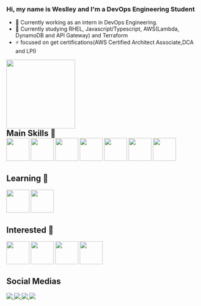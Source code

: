 ### Hi, my name is Weslley and I'm a DevOps Engineering Student

- 🔭 Currently working as an intern in DevOps Engineering.
- 🌱 Currently studying RHEL, Javascript/Typescript, AWS(Lambda, DynamoDB and API Gateway) and Terraform
- ⚡ focused on get certifications(AWS Certified Architect Associate,DCA and LPI)

<div id="github-stats">
  <a href"https://github.com/Weslley-Stein"/>
  <img height="180em" src="https://github-readme-stats.vercel.app/api?username=weslley-stein&show_icons=true&theme=radical"/>
</div>

<div id="main-skills">
   <h2 style="margin: 0 auto;">Main Skills &#128640;</h2>
   <img height="60"src="https://cdn.jsdelivr.net/gh/devicons/devicon/icons/javascript/javascript-original.svg" />
   <img height="60"src="https://cdn.jsdelivr.net/gh/devicons/devicon/icons/typescript/typescript-original.svg" />  
   <img height="60"src="https://cdn.jsdelivr.net/gh/devicons/devicon/icons/nodejs/nodejs-original.svg" />
   <img height="60"src="https://cdn.jsdelivr.net/gh/devicons/devicon/icons/docker/docker-original.svg" />
   <img height="60"src="https://cdn.jsdelivr.net/gh/devicons/devicon/icons/terraform/terraform-original.svg" />
   <img height="60"src="https://cdn.jsdelivr.net/gh/devicons/devicon/icons/amazonwebservices/amazonwebservices-original.svg" />
   <img height="60"src="https://cdn.jsdelivr.net/gh/devicons/devicon/icons/redhat/redhat-original.svg" />
</div>

<div id="social-medias">
  <h2>Learning &#128214;</h2>
   <img height="60"src="https://cdn.jsdelivr.net/gh/devicons/devicon/icons/bash/bash-original.svg" />
   <img height="60" src="https://cdn.jsdelivr.net/gh/devicons/devicon/icons/git/git-original.svg" />
</div>

<div id="interested">
  <h2>Interested &#128064;</h2>
  <img height="60" src="https://cdn.jsdelivr.net/gh/devicons/devicon/icons/kubernetes/kubernetes-plain.svg" />
  <img height="60"src="https://cdn.jsdelivr.net/gh/devicons/devicon/icons/nginx/nginx-original.svg" />
  <img height="60"src="https://cdn.jsdelivr.net/gh/devicons/devicon/icons/ansible/ansible-original.svg" />
  <img height="60"src="https://cdn.jsdelivr.net/gh/devicons/devicon/icons/graphql/graphql-plain.svg" />
</div>

<div>
  <h2>Social Medias</h2>
  <a href="https://www.linkedin.com/in/weslley-fernandes-a9114a189/"> 
      <img src="https://img.shields.io/badge/LinkedIn-0077B5?style=for-the-badge&logo=linkedin&logoColor=white"/>   
  </a>
  <a href="https://weslley-stein.medium.com/"> 
      <img src="https://img.shields.io/badge/Medium-12100E?style=for-the-badge&logo=medium&logoColor=white"/>   
  </a>
  <a href="https://api.whatsapp.com/send?phone=5511956713019"> 
      <img src="https://img.shields.io/badge/WhatsApp-25D366?style=for-the-badge&logo=whatsapp&logoColor=white"/>   
  </a>
  <a href = "mailto:weslley.stein@gmail.com">
    <img src="https://img.shields.io/badge/-Gmail-%23333?style=for-the-badge&logo=gmail&logoColor=white" target="_blank">
  </a>
</div>

